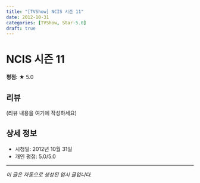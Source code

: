 ```yaml
---
title: "[TVShow] NCIS 시즌 11"
date: 2012-10-31
categories: [TVShow, Star-5.0]
draft: true
---
```


# NCIS 시즌 11

**평점:** ★ 5.0

## 리뷰

(리뷰 내용을 여기에 작성하세요)

## 상세 정보

- 시청일: 2012년 10월 31일
- 개인 평점: 5.0/5.0

---

*이 글은 자동으로 생성된 임시 글입니다.*

